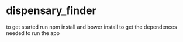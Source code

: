 # dispensary_finder

to get started run npm install and bower install to get the dependences needed to run the app
